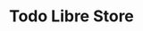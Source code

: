 ---
title: "Todo Libre Store"
url: /ciudad-autonoma-de-buenos-aires/todo-libre-store/
shop: teléfono móvil
---